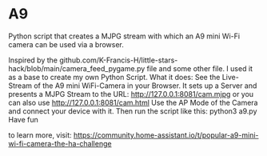 # A9
Python script that creates a MJPG stream with which an A9 mini Wi-Fi camera can be used via a browser.

Inspired by the github.com/K-Francis-H/little-stars-hack/blob/main/camera_feed_pygame.py file and some other file. I used it as a base to create my own Python Script.
What it does: See the Live-Stream of the A9 mini WiFi-Camera in your Browser. It sets up a Server and presents a MJPG Stream to the URL: http://127.0.0.1:8081/cam.mjpg or you can also use http://127.0.0.1:8081/cam.html
Use the AP Mode of the Camera and connect your device with it. Then run the script like this: python3 a9.py
Have fun

to learn more, visit: https://community.home-assistant.io/t/popular-a9-mini-wi-fi-camera-the-ha-challenge
